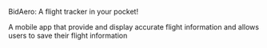 BidAero: A flight tracker in your pocket!

A mobile app that provide and display accurate flight information and allows users to save their flight information

